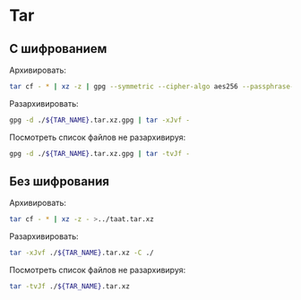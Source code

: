 # Tar

## С шифрованием

Архивировать:

```bash
tar cf - * | xz -z | gpg --symmetric --cipher-algo aes256 --passphrase-file <(echo ${PASS_PHRASE}) - > ../${TAR_NAME}.tar.xz.gpg
```

Разархивировать:

```bash
gpg -d ./${TAR_NAME}.tar.xz.gpg | tar -xJvf -
```

Посмотреть список файлов не разархивируя:

```bash
gpg -d ./${TAR_NAME}.tar.xz.gpg | tar -tvJf -
```

## Без шифрования

Архивировать:

```bash
tar cf - * | xz -z - >../taat.tar.xz
```

Разархивировать:

```bash
tar -xJvf ./${TAR_NAME}.tar.xz -C ./
```

Посмотреть список файлов не разархивируя:

```bash
tar -tvJf ./${TAR_NAME}.tar.xz
```
